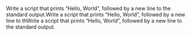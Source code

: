 Write a script that prints “Hello, World”, followed by a new line to the standard output.Write a script that prints “Hello, World”, followed by a new line to thWrite a script that prints “Hello, World”, followed by a new line to the standard output.

